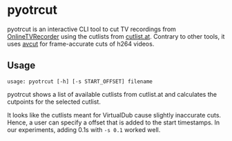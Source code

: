 pyotrcut
========

pyotrcut is an interactive CLI tool to cut TV recordings from [OnlineTVRecorder](http://www.onlinetvrecorder.com)
using the cutlists from [cutlist.at](http://www.cutlist.at). Contrary to other
tools, it uses [avcut](https://github.com/anyc/avcut) for frame-accurate cuts
of h264 videos.

Usage
-----

`usage: pyotrcut [-h] [-s START_OFFSET] filename`

pyotrcut shows a list of available cutlists from cutlist.at and calculates
the cutpoints for the selected cutlist.

It looks like the cutlists meant for VirtualDub cause slightly inaccurate cuts.
Hence, a user can specify a offset that is added to the start timestamps.
In our experiments, adding 0.1s with `-s 0.1` worked well.